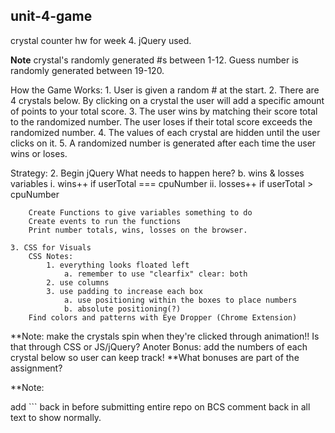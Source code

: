 ## unit-4-game
crystal counter hw for week 4. jQuery used. 

**Note**
    crystal's randomly generated #s between 1-12.
    Guess number is randomly generated between 19-120.

How the Game Works: 
    1. User is given a random # at the start.
    2. There are 4 crystals below. By clicking on a crystal the user will add a specific amount of points to your total score. 
    3. The user wins by matching their score total to the randomized number. The user loses if their total score exceeds the randomized number. 
    4. The values of each crystal are hidden until the user clicks on it.
    5. A randomized number is generated after each time the user wins or loses.

Strategy: 
    <!-- 1. Create HTML with key words:
        a. set up structure and words. 
        b. find crystal images. -->
    2. Begin jQuery
        What needs to happen here?
            <!-- a. create a variable the cpu randomized number -->
                <!-- i. randomized number set using (using math.Floor(math.Random) * range(which here is 19-120)) -->
                <!-- ii. use: function getRandomInt(min, max){
                        return Math.floor(Math.random() * (max - min + 1)) + min;
                } -->
            b. wins & losses variables
                i. wins++ if userTotal === cpuNumber
                ii. losses++ if userTotal > cpuNumber
            <!-- c. create variables for each crystal -->
                <!-- i. each crystal should be assigned a randomized number (using math.Floor(math.Random) * range(which here is 1-12)) -->
                <!-- ii. select HTML class & use .on("click" function()) -->
                    <!-- *. inside callback function, increase userTotal by added the selected varaible to the previous userTotal -->
         
        Create Functions to give variables something to do
        Create events to run the functions
        Print number totals, wins, losses on the browser.            
    
    3. CSS for Visuals
        CSS Notes:
            1. everything looks floated left 
                a. remember to use "clearfix" clear: both
            2. use columns
            3. use padding to increase each box
                a. use positioning within the boxes to place numbers
                b. absolute positioning(?)
        Find colors and patterns with Eye Dropper (Chrome Extension)

**Note: make the crystals spin when they're clicked through animation!!
    Is that through CSS or JS/jQuery?
Anoter Bonus: add the numbers of each crystal below so user can keep track!
**What bonuses are part of the assignment?



**Note:

add ``` back in before submitting entire repo on BCS
comment back in all text to show normally.
